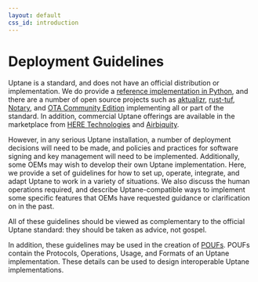 ```yaml
---
layout: default
css_id: introduction
---
```


# Deployment Guidelines

Uptane is a standard, and does not have an official distribution or implementation. We do provide a [reference implementation in Python](https://github.com/uptane/uptane), and there are a number of open source projects such as [aktualizr](https://github.com/advancedtelematic/aktualizr), [rust-tuf](https://github.com/heartsucker/rust-tuf), [Notary](https://github.com/theupdateframework/notary), and [OTA Community Edition](https://github.com/advancedtelematic/ota-community-edition/) implementing all or part of the standard. In addition, commercial Uptane offerings are available in the marketplace from [HERE Technologies](https://www.here.com/products/automotive/ota-technology) and [Airbiquity](https://www.airbiquity.com/product-offerings/software-and-data-management).

However, in any serious Uptane installation, a number of deployment decisions will need to be made, and policies and practices for software signing and key management will need to be implemented. Additionally, some OEMs may wish to develop their own Uptane implementation. Here, we provide a set of guidelines for how to set up, operate, integrate, and adapt Uptane to work in a variety of situations. We also discuss the human operations required, and describe Uptane-compatible ways to implement some specific features that OEMs have requested guidance or clarification on in the past.

All of these guidelines should be viewed as complementary to the official Uptane standard: they should be taken as advice, not gospel.

In addition, these guidelines may be used in the creation of [POUFs](https://github.com/uptane/poufs). POUFs contain the Protocols, Operations, Usage, and Formats of an Uptane implementation. These details can be used to design interoperable Uptane implementations.
